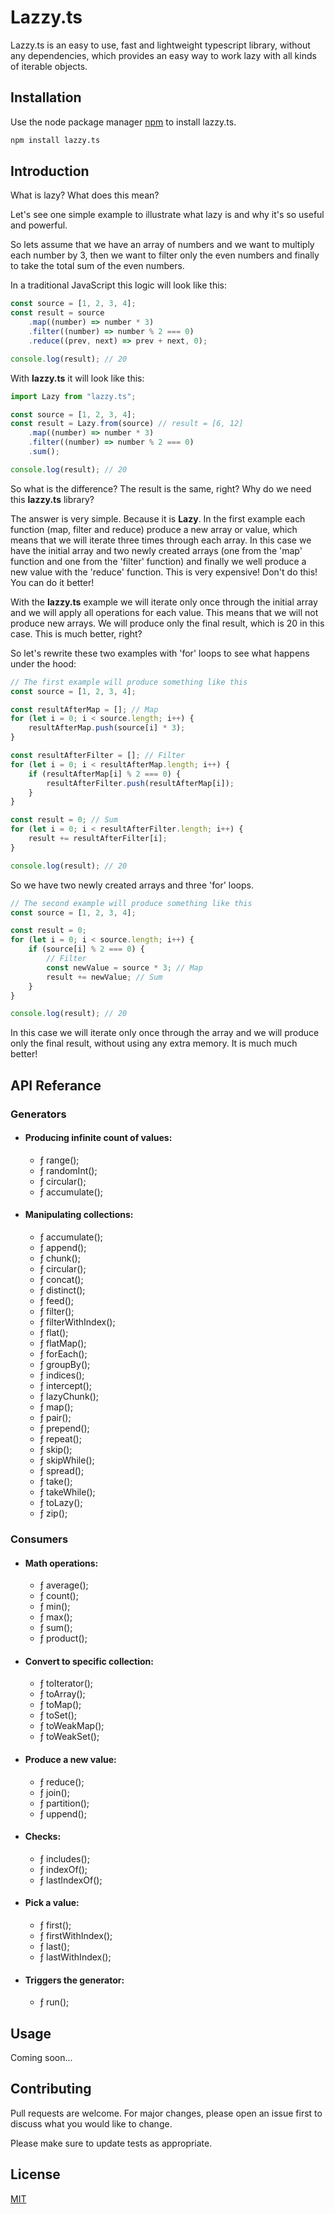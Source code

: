 # Lazzy.ts

Lazzy.ts is an easy to use, fast and lightweight typescript library, without any dependencies, which provides an easy way to work lazy with all kinds of iterable objects.

## Installation

Use the node package manager [npm](https://www.npmjs.com/package/lazzy.ts) to install lazzy.ts.

```bash
npm install lazzy.ts
```

## Introduction

What is lazy? What does this mean?

Let's see one simple example to illustrate what lazy is and why it's so useful and powerful.

So lets assume that we have an array of numbers and we want to multiply each number by 3, then we want to filter only the even numbers and finally to take the total sum of the even numbers.

In a traditional JavaScript this logic will look like this:

```typescript
const source = [1, 2, 3, 4];
const result = source
    .map((number) => number * 3)
    .filter((number) => number % 2 === 0)
    .reduce((prev, next) => prev + next, 0);

console.log(result); // 20
```

With **lazzy.ts** it will look like this:

```typescript
import Lazy from "lazzy.ts";

const source = [1, 2, 3, 4];
const result = Lazy.from(source) // result = [6, 12]
    .map((number) => number * 3)
    .filter((number) => number % 2 === 0)
    .sum();

console.log(result); // 20
```

So what is the difference? The result is the same, right? Why do we need this **lazzy.ts** library?

The answer is very simple. Because it is **Lazy**.
In the first example each function (map, filter and reduce) produce a new array or value, which means that we will iterate three times through each array. In this case we have the initial array and two newly created arrays (one from the 'map' function and one from the 'filter' function) and finally we well produce a new value with the 'reduce' function. This is very expensive! Don't do this! You can do it better!

With the **lazzy.ts** example we will iterate only once through the initial array and we will apply all operations for each value. This means that we will not produce new arrays. We will produce only the final result, which is 20 in this case. This is much better, right?

So let's rewrite these two examples with 'for' loops to see what happens under the hood:

```typescript
// The first example will produce something like this
const source = [1, 2, 3, 4];

const resultAfterMap = []; // Map
for (let i = 0; i < source.length; i++) {
    resultAfterMap.push(source[i] * 3);
}

const resultAfterFilter = []; // Filter
for (let i = 0; i < resultAfterMap.length; i++) {
    if (resultAfterMap[i] % 2 === 0) {
        resultAfterFilter.push(resultAfterMap[i]);
    }
}

const result = 0; // Sum
for (let i = 0; i < resultAfterFilter.length; i++) {
    result += resultAfterFilter[i];
}

console.log(result); // 20
```

So we have two newly created arrays and three 'for' loops.

```typescript
// The second example will produce something like this
const source = [1, 2, 3, 4];

const result = 0;
for (let i = 0; i < source.length; i++) {
    if (source[i] % 2 === 0) {
        // Filter
        const newValue = source * 3; // Map
        result += newValue; // Sum
    }
}

console.log(result); // 20
```

In this case we will iterate only once through the array and we will produce only the final result, without using any extra memory. It is much much better!

## API Referance

### Generators

-   #### Producing infinite count of values:

    -   ƒ range();
    -   ƒ randomInt();
    -   ƒ circular();
    -   ƒ accumulate();

-   #### Manipulating collections:
    -   ƒ accumulate();
    -   ƒ append();
    -   ƒ chunk();
    -   ƒ circular();
    -   ƒ concat();
    -   ƒ distinct();
    -   ƒ feed();
    -   ƒ filter();
    -   ƒ filterWithIndex();
    -   ƒ flat();
    -   ƒ flatMap();
    -   ƒ forEach();
    -   ƒ groupBy();
    -   ƒ indices();
    -   ƒ intercept();
    -   ƒ lazyChunk();
    -   ƒ map();
    -   ƒ pair();
    -   ƒ prepend();
    -   ƒ repeat();
    -   ƒ skip();
    -   ƒ skipWhile();
    -   ƒ spread();
    -   ƒ take();
    -   ƒ takeWhile();
    -   ƒ toLazy();
    -   ƒ zip();

### Consumers

-   #### Math operations:

    -   ƒ average();
    -   ƒ count();
    -   ƒ min();
    -   ƒ max();
    -   ƒ sum();
    -   ƒ product();

-   #### Convert to specific collection:

    -   ƒ toIterator();
    -   ƒ toArray();
    -   ƒ toMap();
    -   ƒ toSet();
    -   ƒ toWeakMap();
    -   ƒ toWeakSet();

-   #### Produce a new value:

    -   ƒ reduce();
    -   ƒ join();
    -   ƒ partition();
    -   ƒ uppend();

-   #### Checks:

    -   ƒ includes();
    -   ƒ indexOf();
    -   ƒ lastIndexOf();

-   #### Pick a value:

    -   ƒ first();
    -   ƒ firstWithIndex();
    -   ƒ last();
    -   ƒ lastWithIndex();

-   #### Triggers the generator:
    -   ƒ run();

## Usage

Coming soon...

## Contributing

Pull requests are welcome. For major changes, please open an issue first to discuss what you would like to change.

Please make sure to update tests as appropriate.

## License

[MIT](https://choosealicense.com/licenses/mit/)
